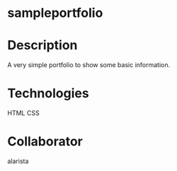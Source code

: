 # sampleportfolio

# Description
A very simple portfolio to show some basic information.

# Technologies
HTML
CSS

# Collaborator
alarista

